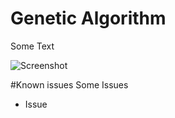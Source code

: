 # Genetic Algorithm
Some Text

![Screenshot](https://cloud.githubusercontent.com/assets/8536409/20016565/f61cfdac-a2b7-11e6-91dc-0e17f6bf294f.png)

#Known issues
Some Issues

- Issue
